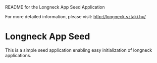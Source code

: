README for the Longneck App Seed Application

For more detailed information, please visit:
http://longneck.sztaki.hu/


Longneck App Seed
=================

This is a simple seed application enabling easy initialization of longneck applications.
